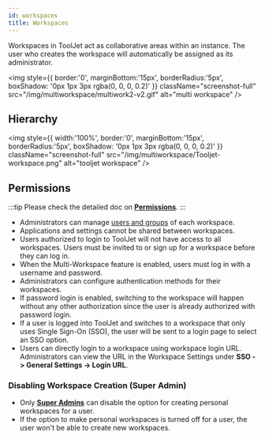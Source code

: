 ```yaml
---
id: workspaces
title: Workspaces
---
```


Workspaces in ToolJet act as collaborative areas within an instance. The user who creates the workspace will automatically be assigned as its administrator.

<div style={{textAlign: 'center'}}>

<img style={{ border:'0', marginBottom:'15px', borderRadius:'5px', boxShadow: '0px 1px 3px rgba(0, 0, 0, 0.2)' }} className="screenshot-full" src="/img/multiworkspace/multiwork2-v2.gif" alt="multi workspace" />

</div>

<div style={{paddingTop:'24px', paddingBottom:'24px'}}>

## Hierarchy

<div style={{textAlign: 'center'}}>

<img style={{ width:'100%', border:'0', marginBottom:'15px', borderRadius:'5px', boxShadow: '0px 1px 3px rgba(0, 0, 0, 0.2)' }} className="screenshot-full" src="/img/multiworkspace/Tooljet-workspace.png" alt="tooljet workspace" />

</div>

</div>

<div style={{paddingTop:'24px', paddingBottom:'24px'}}>

## Permissions

:::tip
Please check the detailed doc on **[Permissions](/docs/org-management/permissions)**.
:::

- Administrators can manage [users and groups](/docs/tutorial/manage-users-groups) of each workspace.
- Applications and settings cannot be shared between workspaces.
- Users authorized to login to ToolJet will not have access to all workspaces. Users must be invited to or sign up for a workspace before they can log in.
- When the Multi-Workspace feature is enabled, users must log in with a username and password.
- Administrators can configure authentication methods for their workspaces.
- If password login is enabled, switching to the workspace will happen without any other authorization since the user is already authorized with password login.
- If a user is logged into ToolJet and switches to a workspace that only uses Single Sign-On (SSO), the user will be sent to a login page to select an SSO option.
- Users can directly login to a workspace using workspace login URL. Administrators can view the URL in the Workspace Settings under **SSO -> General Settings -> Login URL**.

</div>

<div style={{paddingTop:'24px', paddingBottom:'24px'}}>

### Disabling Workspace Creation (Super Admin)
- Only **[Super Admins](/docs/Enterprise/superadmin#restrict-creation-of-personal-workspace-of-users)** can disable the option for creating personal workspaces for a user.
- If the option to make personal workspaces is turned off for a user, the user won't be able to create new workspaces.

</div>